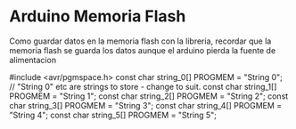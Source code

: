 # Arduino Memoria Flash
Como guardar datos en la memoria flash con la libreria, recordar que la memoria flash se guarda los datos aunque el arduino pierda la fuente de alimentacion

#include <avr/pgmspace.h>
const char string_0[] PROGMEM = "String 0"; // "String 0" etc are strings to store - change to suit.
const char string_1[] PROGMEM = "String 1";
const char string_2[] PROGMEM = "String 2";
const char string_3[] PROGMEM = "String 3";
const char string_4[] PROGMEM = "String 4";
const char string_5[] PROGMEM = "String 5";
